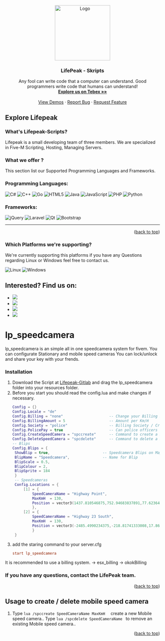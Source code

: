 

<a name="readme-top"></a>

<!-- PROJECT LOGO -->
<br />
<div align="center">
  <a href="https://discord.gg/G9zzDPvF4Y">
    <img src="https://i.imgur.com/kqu8Gp4.png" alt="Logo" width="180" height="180">
  </a>

  <h3 align="center">LifePeak - Skripts</h3>

  <p align="center">
    Any fool can write code that a computer can understand. Good programmers write code that humans can understand!
    <br />
    <a href="https://lifepeak-scripts.tebex.io"><strong>Explore us on Tebex  »»</strong></a>
    <br />
    <br />
    <a href="https://www.youtube.com/channel/UC8tftArZtDQz_0bohnnidoA">View Demos</a>
    ·
    <a href="https://discord.gg/G9zzDPvF4Y">Report Bug</a>
    ·
    <a href="https://discord.gg/G9zzDPvF4Y">Request Feature</a>
  </p>
</div>



<!-- TABLE OF CONTENTS 
<details>
  <summary>Table of Contents</summary>
  <ol>
    <li>
      <a href="#about-the-project">About The Project</a>
      <ul>
        <li><a href="#built-with">Built With</a></li>
      </ul>
    </li>
    <li>
      <a href="#getting-started">Getting Started</a>
      <ul>
        <li><a href="#prerequisites">Prerequisites</a></li>
        <li><a href="#installation">Installation</a></li>
      </ul>
    </li>
    <li><a href="#usage">Usage</a></li>
    <li><a href="#roadmap">Roadmap</a></li>
    <li><a href="#contributing">Contributing</a></li>
    <li><a href="#license">License</a></li>
    <li><a href="#contact">Contact</a></li>
    <li><a href="#acknowledgments">Acknowledgments</a></li>
  </ol>
</details>
-->


<!-- ABOUT THE PROJECT -->
## Explore Lifepeak
### What's Lifepeak-Scripts?
Lifepeak is a small developing team of three members. We are specialized in Five-M Scripting, Hosting, Managing Servers.






### What we offer ?

This section list our Supported Programming Languages and Frameworks.

### Programming Languages:
![C#](https://img.shields.io/badge/c%23-%23239120.svg?style=for-the-badge&logo=c-sharp&logoColor=white)
![C++](https://img.shields.io/badge/c++-%2300599C.svg?style=for-the-badge&logo=c%2B%2B&logoColor=white)
![Go](https://img.shields.io/badge/go-%2300ADD8.svg?style=for-the-badge&logo=go&logoColor=white)
![HTML5](https://img.shields.io/badge/html5-%23E34F26.svg?style=for-the-badge&logo=html5&logoColor=white)
![Java](https://img.shields.io/badge/java-%23ED8B00.svg?style=for-the-badge&logo=java&logoColor=white)
![JavaScript](https://img.shields.io/badge/javascript-%23323330.svg?style=for-the-badge&logo=javascript&logoColor=%23F7DF1E)
![PHP](https://img.shields.io/badge/php-%23777BB4.svg?style=for-the-badge&logo=php&logoColor=white)
![Python](https://img.shields.io/badge/python-3670A0?style=for-the-badge&logo=python&logoColor=ffdd54)

### Frameworks:
![jQuery](https://img.shields.io/badge/jquery-%230769AD.svg?style=for-the-badge&logo=jquery&logoColor=white)
![Laravel](https://img.shields.io/badge/laravel-%23FF2D20.svg?style=for-the-badge&logo=laravel&logoColor=white)
![Qt](https://img.shields.io/badge/Qt-%23217346.svg?style=for-the-badge&logo=Qt&logoColor=white)
![Bootstrap](https://img.shields.io/badge/bootstrap-%23563D7C.svg?style=for-the-badge&logo=bootstrap&logoColor=white)

--------------
<p align="right">(<a href="#readme-top">back to top</a>)</p>

### Which Platforms we're supporting?
We're currently supporting this platforms if you have any Questions regarding Linux or Windows feel free to contact us.

![Linux](https://img.shields.io/badge/Linux-FCC624?style=for-the-badge&logo=linux&logoColor=black)
![Windows](https://img.shields.io/badge/Windows-0078D6?style=for-the-badge&logo=windows&logoColor=white)


## Interested? Find us on:

 * [![](https://img.shields.io/badge/Lifepeak-%237289DA.svg?style=for-the-badge&logo=discord&logoColor=white)](https://discord.gg/G9zzDPvF4Y)
 * [![](https://img.shields.io/badge/YouTube-%23FF0000.svg?style=for-the-badge&logo=YouTube&logoColor=white)](https://discord.gg/G9zzDPvF4Y)
 * [![](https://img.shields.io/badge/gitlab-%23181717.svg?style=for-the-badge&logo=gitlab&logoColor=white)](https://gitlab.lifepeak.de/lifepeak-freescripts)
 * [![](https://img.shields.io/badge/Google%20Chrome-4285F4?style=for-the-badge&logo=GoogleChrome&logoColor=yellow)](https://lifepeak.de/)

<!-- GETTING STARTED -->










# lp_speedcamera

lp_speedcamera is an simple all in one speedcamera system for fivem.
You can configurate Stationary and mobile speed cameras
You can lock/unlock and share your key with your frends.



### Installation

1. Download the Script at [Lifepeak-Gitlab](https://gitlab.lifepeak.de/lifepeak-freescripts/lp_speedcamera) and drag the lp_speedcamera folder into your resources folder.
2. Before you start you should read the config.lua and make changes if necessary.
   ```lua
   Config = {}
   Config.Locale = "de"
   Config.Billing = "none"                     -- Change your Billing System -> "esx_billing" / "okokBilling" / "none"
   Config.BillingAmount = 5                    -- Amount per Km/H
   Config.Society = "police"                   -- Billing Society / Create Speedcamera - Policejob
   Config.PolicePay = true                     -- Can police officers be fined true/false
   Config.CreateSpeedCamera = "spccreate"      -- Command to create a SpeedCamera
   Config.DeleteSpeedCamera = "spcdelete"      -- Command to delete a SpeedCamera
   -- Blips
   Config.Blips = {
    ShowBlip = true,                        -- Speedcamera Blips on Map
    BlipName = "Speedcamera",               -- Name for Blip
    BlipScale = 0.5,
    BlipColour = 2,
    BlipSprite = 184
    }
    -- Speedcameras
    Config.Locations = {
        [1] = {
            SpeedCameraName = "Highway Point",
            MaxKmH  = 130,
            Position = vector3(1437.810546875,752.94683837891,77.623649597168)
            },
        [2] = {
            SpeedCameraName = "Highway 23 South",
            MaxKmH  = 130,
            Position = vector3(-2485.4990234375,-218.81741333008,17.860759735107)
            }
    }
   
   ```
3. add the staring command to your server.cfg
   ```cfg
   start lp_speedcamera
   ```
It is recommended to use a billing system.
-> esx_billing
-> okokBilling
### If you have any questions, contact the LifePeak team.
<p align="right">(<a href="#readme-top">back to top</a>)</p>



<!-- USAGE EXAMPLES -->
## Usage to create / delete mobile speed camera
1. Type ```lua /spccreate SpeedCameraName MaxKmH  ``` create a new Mobile speed camera..
Type ```lua /spcdelete SpeedCameraName ``` to remove an existing Mobile speed camera..

<p align="right">(<a href="#readme-top">back to top</a>)</p>



<!-- CONTRIBUTING 
## Contributing

Contributions are what make the open source community such an amazing place to learn, inspire, and create. Any contributions you make are **greatly appreciated**.

If you have a suggestion that would make this better, please fork the repo and create a pull request. You can also simply open an issue with the tag "enhancement".
Don't forget to give the project a star! Thanks again!

1. Fork the Project
2. Create your Feature Branch (`git checkout -b feature/AmazingFeature`)
3. Commit your Changes (`git commit -m 'Add some AmazingFeature'`)
4. Push to the Branch (`git push origin feature/AmazingFeature`)
5. Open a Pull Request

<p align="right">(<a href="#readme-top">back to top</a>)</p>
-->
